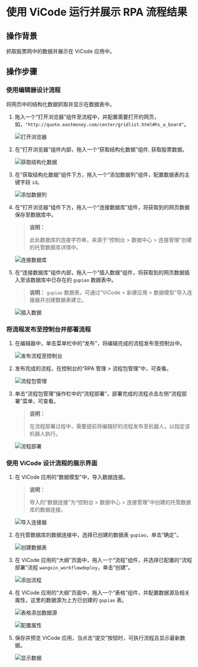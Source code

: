 # 使用 ViCode 运行并展示 RPA 流程结果

## 操作背景

抓取股票网中的数据并展示在 ViCode 应用中。

## 操作步骤

### 使用编辑器设计流程

将网页中的结构化数据抓取并显示在数据表中。

1. 拖入一个“打开浏览器”组件至流程中，并配置需要打开的网页，如，`"http://quote.eastmoney.com/center/gridlist.html#hs_a_board"`。

    ![打开浏览器](https://docimages.blob.core.chinacloudapi.cn/images/BestPractices/openbrowser20211206.png)

2. 在“打开浏览器”组件内部，拖入一个“获取结构化数据”组件, 获取股票数据。

    ![获取结构化数据](https://docimages.blob.core.chinacloudapi.cn/images/BestPractices/getextradata20211206.png)

3. 在“获取结构化数据”组件下方，拖入一个“添加数据列”组件，配置数据表的主键字段 `id`。

    ![添加数据列](https://docimages.blob.core.chinacloudapi.cn/images/BestPractices/adddatacolumn20211206.png)

4. 在“打开浏览器”组件下方，拖入一个“连接数据库”组件，将获取到的网页数据保存至数据库中。

    > **说明：**
    >
    > 此处数据库的连接字符串，来源于“控制台 > 数据中心 > 连接管理”创建的托管数据库详情中。

    ![连接数据库](https://docimages.blob.core.chinacloudapi.cn/images/BestPractices/connectdatabase20211206.png)

5. 在“连接数据库”组件内部，拖入一个“插入数据”组件，将获取到的网页数据插入至该数据库中已存在的 `gupiao` 数据表中。

    > **说明：**
    > `gupiao` 数据表，可通过“ViCode > 新建应用 > 数据模型”导入连接器并创建数据表建立。

    ![插入数据](https://docimages.blob.core.chinacloudapi.cn/images/BestPractices/insertdata20211206.png)

### 将流程发布至控制台并部署流程

1. 在编辑器中，单击菜单栏中的“发布”，将编辑完成的流程发布至控制台中。

    ![发布流程至控制台](https://docimages.blob.core.chinacloudapi.cn/images/BestPractices/publishworkflow20211206.png)

2. 发布完成的流程，在控制台的“RPA 管理 > 流程包管理”中，可查看。

    ![流程包管理](https://docimages.blob.core.chinacloudapi.cn/images/BestPractices/consoleworkflow20211206.png)

3. 单击“流程包管理”操作栏中的“流程部署”，部署完成的流程点击左侧“流程部署”菜单，可查看。

    > **说明：**
    >
    > 在流程部署过程中，需要提前将编辑好的流程发布至机器人，以指定该机器人执行。

    ![流程部署](https://docimages.blob.core.chinacloudapi.cn/images/BestPractices/workflowdeploy20211206.png)

### 使用 ViCode 设计流程的展示界面

1. 在 ViCode 应用的“数据模型”中，导入数据连接。

    > **说明：**
    >
    > 导入的“数据连接”为“控制台 > 数据中心 > 连接管理”中创建的托管数据库的数据连接。

    ![导入连接器](https://docimages.blob.core.chinacloudapi.cn/images/BestPractices/importconnect20211206.png)

2. 在托管数据库的数据连接中，选择已创建的数据表 `gupiao`，单击“确定”。

    ![创建数据表](https://docimages.blob.core.chinacloudapi.cn/images/BestPractices/createtable20211206.png)

3. 在 ViCode 应用的“大纲”页面中，拖入一个“流程”组件，并选择已配置的“流程部署”流程 `wangxin_workflowdeploy`，单击“创建”。

    ![添加流程](https://docimages.blob.core.chinacloudapi.cn/images/BestPractices/workflow20211206.png)

4. 在 ViCode 应用的“大纲”页面中，拖入一个“表格”组件，并配置数据源及相关属性，这里的数据源为上方已创建的 `gupiao` 表。

    ![表格添加数据源](https://docimages.blob.core.chinacloudapi.cn/images/BestPractices/datasource20211206.png)

    ![配置属性](https://docimages.blob.core.chinacloudapi.cn/images/BestPractices/tablesetting20211206.png)

5. 保存并预览 ViCode 应用，当点击“提交”按钮时，可执行流程且显示最新数据。

    ![显示数据](https://docimages.blob.core.chinacloudapi.cn/images/BestPractices/showdata20211206.png)
